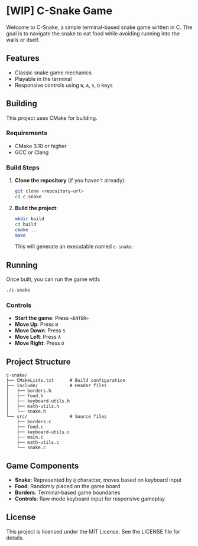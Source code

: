 # [WIP] C-Snake Game

Welcome to C-Snake, a simple terminal-based snake game written in C. The goal is to navigate the snake to eat food while avoiding running into the walls or itself.

## Features
- Classic snake game mechanics
- Playable in the terminal
- Responsive controls using `W`, `A`, `S`, `D` keys

## Building

This project uses CMake for building.

### Requirements
- CMake 3.10 or higher
- GCC or Clang

### Build Steps

1. **Clone the repository** (if you haven't already):
    ```bash
    git clone <repository-url>
    cd c-snake
    ```

2. **Build the project**:
    ```bash
    mkdir build
    cd build
    cmake ..
    make
    ```

    This will generate an executable named `c-snake`.

## Running

Once built, you can run the game with:

```bash
./c-snake
```

### Controls

- **Start the game**: Press `<ENTER>`
- **Move Up**: Press `W`
- **Move Down**: Press `S`
- **Move Left**: Press `A`
- **Move Right**: Press `D`

## Project Structure

```
c-snake/
├── CMakeLists.txt      # Build configuration
├── include/            # Header files
│   ├── borders.h
│   ├── food.h
│   ├── keyboard-utils.h
│   ├── math-utils.h
│   └── snake.h
└── src/                # Source files
    ├── borders.c
    ├── food.c
    ├── keyboard-utils.c
    ├── main.c
    ├── math-utils.c
    └── snake.c
```

## Game Components

- **Snake**: Represented by `@` character, moves based on keyboard input
- **Food**: Randomly placed on the game board
- **Borders**: Terminal-based game boundaries
- **Controls**: Raw mode keyboard input for responsive gameplay

## License

This project is licensed under the MIT License. See the LICENSE file for details.
